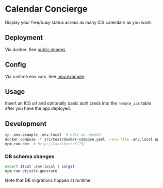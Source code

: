 # Calendar Concierge

Display your free/busy status across as many ICS calendars as you want.

## Deployment

Via docker. See [public images](https://gitlab.com/J4NS-R/calendar-concierge/container_registry)

## Config

Via runtime env vars. See [.env.example](.env.example).

## Usage

Insert an ICS url and optionally basic auth creds into the `remote_ics` table after you have the app deployed.

## Development

```sh
cp .env.example .env.local  # edit as needed
docker compose -f src/test/docker-compose.yaml --env-file .env.local up -d --wait
npm run dev  # http://localhost:5173/
```

### DB schema changes

```sh
export $(cat .env.local | xargs)
npm run drizzle-generate
```

Note that DB migrations happen at runtime.
